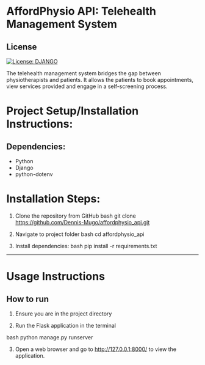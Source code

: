 # AffordPhysio API: Telehealth Management System
## License
[![License: DJANGO](https://img.shields.io/badge/License-Django-brightgreen.svg)](https://www.djangoproject.com/trademarks/)

The telehealth management system bridges the gap between physiotherapists and patients. It allows the patients to book appointments, view services provided and engage in a self-screening process.

# Project Setup/Installation Instructions:
## Dependencies:
* Python
* Django
* python-dotenv

# Installation Steps:
1. Clone the repository from GitHub
bash
git clone https://github.com/Dennis-Mugo/affordphysio_api.git


2. Navigate to project folder
bash
  cd affordphysio_api


3. Install dependencies:
bash
pip install -r requirements.txt

---
# Usage Instructions
## How to run

1. Ensure you are in the project directory

   
2. Run the Flask application in the terminal

bash
python manage.py runserver


3. Open a web browser and go to http://127.0.0.1:8000/ to view the application.
